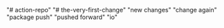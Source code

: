 "# action-repo" 
"# the-very-first-change"
"new changes"
"change again"
"package push"
"pushed forward"
"io"